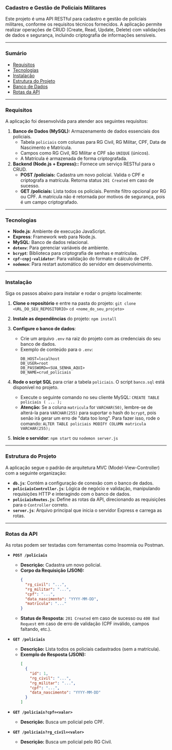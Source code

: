 ### Cadastro e Gestão de Policiais Militares

Este projeto é uma API RESTful para cadastro e gestão de policiais militares, conforme os requisitos técnicos fornecidos. A aplicação permite realizar operações de CRUD (Create, Read, Update, Delete) com validações de dados e segurança, incluindo criptografia de informações sensíveis.

---

### Sumário

* [Requisitos](#requisitos)
* [Tecnologias](#tecnologias)
* [Instalação](#instalação)
* [Estrutura do Projeto](#estrutura-do-projeto)
* [Banco de Dados](#banco-de-dados)
* [Rotas da API](#rotas-da-api)

---

### Requisitos

A aplicação foi desenvolvida para atender aos seguintes requisitos:

1.  **Banco de Dados (MySQL):** Armazenamento de dados essenciais dos policiais.
    * Tabela `policiais` com colunas para RG Civil, RG Militar, CPF, Data de Nascimento e Matrícula.
    * Campos como RG Civil, RG Militar e CPF são `UNIQUE` (únicos).
    * A Matrícula é armazenada de forma criptografada.
2.  **Backend (Node.js + Express)::** Fornece um serviço RESTful para o CRUD.
    * **POST /policiais:** Cadastra um novo policial. Valida o CPF e criptografa a matrícula. Retorna status `201 Created` em caso de sucesso.
    * **GET /policiais:** Lista todos os policiais. Permite filtro opcional por RG ou CPF. A matrícula não é retornada por motivos de segurança, pois é um campo criptografado.

---

### Tecnologias

* **Node.js**: Ambiente de execução JavaScript.
* **Express**: Framework web para Node.js.
* **MySQL**: Banco de dados relacional.
* **`dotenv`**: Para gerenciar variáveis de ambiente.
* **`bcrypt`**: Biblioteca para criptografia de senhas e matrículas.
* **`cpf-cnpj-validator`**: Para validação do formato e cálculo de CPF.
* **`nodemon`**: Para restart automático do servidor em desenvolvimento.

---

### Instalação

Siga os passos abaixo para instalar e rodar o projeto localmente:

1.  **Clone o repositório** e entre na pasta do projeto:
    `git clone <URL_DO_SEU_REPOSITORIO>`
    `cd <nome_do_seu_projeto>`

2.  **Instale as dependências** do projeto:
    `npm install`

3.  **Configure o banco de dados**:
    * Crie um arquivo `.env` na raiz do projeto com as credenciais do seu banco de dados.
    * Exemplo de conteúdo para o `.env`:
        ```
        DB_HOST=localhost
        DB_USER=root
        DB_PASSWORD=<SUA_SENHA_AQUI>
        DB_NAME=crud_policiais
        ```

4.  **Rode o script SQL** para criar a tabela `policiais`. O script `banco.sql` está disponível no projeto.
    * Execute o seguinte comando no seu cliente MySQL:
        `CREATE TABLE policiais ( ... );`
    * **Atenção:** Se a coluna `matricula` for `VARCHAR(50)`, lembre-se de alterá-la para `VARCHAR(255)` para suportar o hash do `bcrypt`, pois senão irá gerar um erro de "data too long". Para fazer isso, rode o comando:
        `ALTER TABLE policiais MODIFY COLUMN matricula VARCHAR(255);`

5.  **Inicie o servidor**:
    `npm start` ou `nodemon server.js`

---

### Estrutura do Projeto

A aplicação segue o padrão de arquitetura MVC (Model-View-Controller) com a seguinte organização:

* **`db.js`**: Contém a configuração de conexão com o banco de dados.
* **`policiaisController.js`**: Lógica de negócio e validação, manipulando requisições HTTP e interagindo com o banco de dados.
* **`policiaisRoutes.js`**: Define as rotas da API, direcionando as requisições para o `Controller` correto.
* **`server.js`**: Arquivo principal que inicia o servidor Express e carrega as rotas.

---

### Rotas da API

As rotas podem ser testadas com ferramentas como Insomnia ou Postman.

* **`POST /policiais`**
    * **Descrição:** Cadastra um novo policial.
    * **Corpo da Requisição (JSON):**
        ```json
        {
          "rg_civil": "...",
          "rg_militar": "...",
          "cpf": "...",
          "data_nascimento": "YYYY-MM-DD",
          "matricula": "..."
        }
        ```
    * **Status de Resposta:** `201 Created` em caso de sucesso ou `400 Bad Request` em caso de erro de validação (CPF inválido, campos faltando, etc.).

* **`GET /policiais`**
    * **Descrição:** Lista todos os policiais cadastrados (sem a matrícula).
    * **Exemplo de Resposta (JSON):**
        ```json
        [
          {
            "id": 1,
            "rg_civil": "...",
            "rg_militar": "...",
            "cpf": "...",
            "data_nascimento": "YYYY-MM-DD"
          }
        ]
        ```

* **`GET /policiais?cpf=<valor>`**
    * **Descrição:** Busca um policial pelo CPF.

* **`GET /policiais?rg_civil=<valor>`**
    * **Descrição:** Busca um policial pelo RG Civil.
